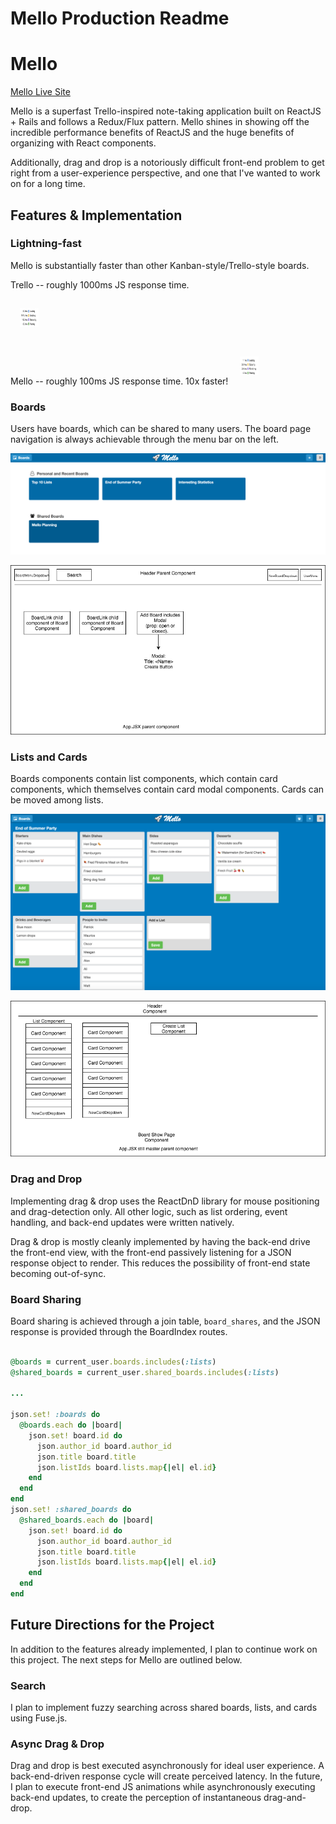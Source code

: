 # Mello Production Readme

# Mello

[Mello Live Site][heroku]

[heroku]: https://melloboard.herokuapp.com

Mello is a superfast Trello-inspired note-taking application built on ReactJS + Rails and follows a Redux/Flux pattern.  Mello shines in showing off the incredible performance benefits of ReactJS and the huge benefits of organizing with React components.

Additionally, drag and drop is a notoriously difficult front-end problem to get right from a user-experience perspective, and one that I've wanted to work on for a long time.


## Features & Implementation

### Lightning-fast

Mello is substantially faster than other Kanban-style/Trello-style boards.  

Trello -- roughly 1000ms JS response time.

<img src="docs/images/trello_screenshot.png" style="width: 30px; height: 30px; align-self: left; padding: 15px;"/>


Mello -- roughly 100ms JS response time.  10x faster!
<img src="docs/images/mello_screenshot.png" style="width: 30px; height: 30px; align-self: left; padding: 15px;"/>

### Boards

  Users have boards, which can be shared to many users.  The board page navigation is always achievable through the menu bar on the left.

![image of BoardIndex screenshot](docs/images/board_index_screenshot.png)

![image of BoardIndex component](docs/wireframes/BoardIndex.png)

### Lists and Cards

Boards components contain list components, which contain card components, which themselves contain card modal components.  Cards can be moved among lists.

![image of BoardShow screenshot](docs/images/board_show_screenshot.png)

![image of BoardShow component](docs/wireframes/BoardShow.png)


### Drag and Drop

Implementing drag & drop uses the ReactDnD library for mouse positioning and drag-detection only. All other logic, such as list ordering, event handling, and back-end updates were written natively.

Drag & drop is mostly cleanly implemented by having the back-end drive the front-end view, with the front-end passively listening for a JSON response object to render.  This reduces the possibility of front-end state becoming out-of-sync.


### Board Sharing

Board sharing is achieved through a join table, `board_shares`, and the JSON response is provided through the BoardIndex routes.

```ruby

@boards = current_user.boards.includes(:lists)
@shared_boards = current_user.shared_boards.includes(:lists)

...

json.set! :boards do
  @boards.each do |board|
    json.set! board.id do
      json.author_id board.author_id
      json.title board.title
      json.listIds board.lists.map{|el| el.id}
    end
  end
end
json.set! :shared_boards do
  @shared_boards.each do |board|
    json.set! board.id do
      json.author_id board.author_id
      json.title board.title
      json.listIds board.lists.map{|el| el.id}
    end
  end
end

```

## Future Directions for the Project

In addition to the features already implemented, I plan to continue work on this project.  The next steps for Mello are outlined below.

### Search

I plan to implement fuzzy searching across shared boards, lists, and cards using Fuse.js.

### Async Drag & Drop
Drag and drop is best executed asynchronously for ideal user experience.  A back-end-driven response cycle will create perceived latency.  In the future, I plan to execute front-end JS animations while asynchronously executing back-end updates, to create the perception of instantaneous drag-and-drop.
